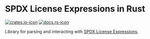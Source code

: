 <!--
SPDX-FileCopyrightText: 2022 HH Partners

SPDX-License-Identifier: MIT
-->

# SPDX License Expressions in Rust

[![crates.io-icon]][crates.io] [![docs.rs-icon]][docs.rs]

Library for parsing and interacting with [SPDX License Expressions][spdx-expression].

[crates.io-icon]: https://img.shields.io/crates/v/spdx-expression
[crates.io]: https://crates.io/crates/spdx-expression
[docs.rs-icon]: https://img.shields.io/docsrs/spdx-expression
[docs.rs]: https://docs.rs/spdx-expression
[spdx-expression]: https://spdx.github.io/spdx-spec/v2.3/SPDX-license-expressions/
